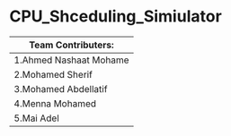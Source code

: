 # CPU_Shceduling_Simiulator

|Team Contributers:      |
|----------------------- |
|1.Ahmed Nashaat Mohame  |
|2.Mohamed Sherif        |
|3.Mohamed Abdellatif    |
|4.Menna Mohamed         |
|5.Mai Adel              |
